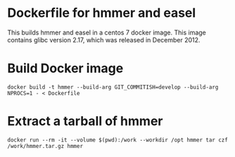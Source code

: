 # Dockerfile for hmmer and easel

This builds hmmer and easel in a centos 7 docker image.
This image contains glibc version 2.17, which was released in December 2012.

# Build Docker image

```
docker build -t hmmer --build-arg GIT_COMMITISH=develop --build-arg NPROCS=1 - < Dockerfile
```

# Extract a tarball of hmmer

```
docker run --rm -it --volume $(pwd):/work --workdir /opt hmmer tar czf /work/hmmer.tar.gz hmmer
```

